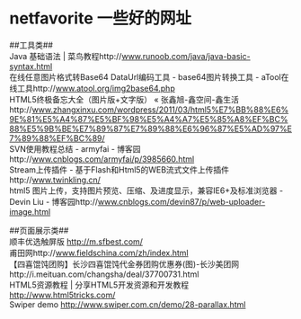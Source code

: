 # netfavorite 一些好的网址

##工具类##<br/>
Java 基础语法 | 菜鸟教程http://www.runoob.com/java/java-basic-syntax.html <br/>
在线任意图片格式转Base64 DataUrl编码工具 - base64图片转换工具 - aTool在线工具http://www.atool.org/img2base64.php<br/>
HTML5终极备忘大全（图片版+文字版） « 张鑫旭-鑫空间-鑫生活http://www.zhangxinxu.com/wordpress/2011/03/html5%E7%BB%88%E6%9E%81%E5%A4%87%E5%BF%98%E5%A4%A7%E5%85%A8%EF%BC%88%E5%9B%BE%E7%89%87%E7%89%88%E6%96%87%E5%AD%97%E7%89%88%EF%BC%89/<br/>
SVN使用教程总结 - armyfai - 博客园http://www.cnblogs.com/armyfai/p/3985660.html<br/>
Stream上传插件 - 基于Flash和Html5的WEB流式文件上传插件http://www.twinkling.cn/ <br/>
html5 图片上传，支持图片预览、压缩、及进度显示，兼容IE6+及标准浏览器 - Devin Liu - 博客园http://www.cnblogs.com/devin87/p/web-uploader-image.html<br/>


##页面展示类##<br/>
顺丰优选触屏版 http://m.sfbest.com/<br/>
甫田网http://www.fieldschina.com/zh/index.html<br/>
【四喜馄饨团购】长沙四喜馄饨代金券团购优惠券(图)-长沙美团网http://i.meituan.com/changsha/deal/37700731.html<br/>
HTML5资源教程 | 分享HTML5开发资源和开发教程 http://www.html5tricks.com/<br/>
Swiper demo  http://www.swiper.com.cn/demo/28-parallax.html<br/>

